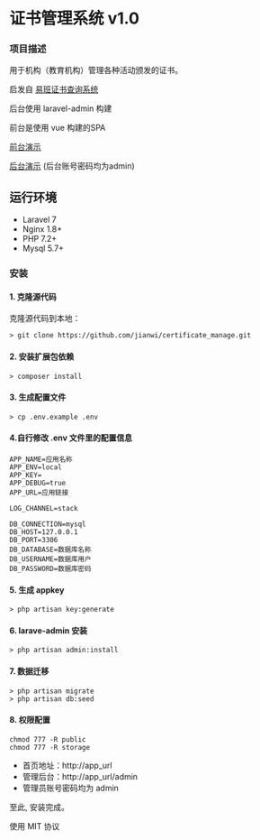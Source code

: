 # 证书管理系统 v1.0

### 项目描述

用于机构（教育机构）管理各种活动颁发的证书。

启发自 [易班证书查询系统](http://www.yiban.cn/Renzheng/showJzList#/) 

后台使用 laravel-admin 构建

前台是使用 vue 构建的SPA

[前台演示](https://zs.e23.ink)

[后台演示](https://zs.e23.ink/admin)  (后台账号密码均为admin)

## 运行环境

- Laravel 7
- Nginx 1.8+
- PHP 7.2+
- Mysql 5.7+

### 安装

#### 1. 克隆源代码

克隆源代码到本地：

    > git clone https://github.com/jianwi/certificate_manage.git

#### 2. 安装扩展包依赖

    > composer install

#### 3. 生成配置文件

    > cp .env.example .env

#### 4.自行修改 .env 文件里的配置信息

```
APP_NAME=应用名称
APP_ENV=local
APP_KEY=
APP_DEBUG=true
APP_URL=应用链接

LOG_CHANNEL=stack

DB_CONNECTION=mysql
DB_HOST=127.0.0.1
DB_PORT=3306
DB_DATABASE=数据库名称
DB_USERNAME=数据库用户
DB_PASSWORD=数据库密码
```

#### 5. 生成 appkey

```
> php artisan key:generate
```

#### 6. larave-admin 安装

```
> php artisan admin:install
```

#### 7. 数据迁移

```
> php artisan migrate
> php artisan db:seed
```

#### 8. 权限配置

```
chmod 777 -R public 
chmod 777 -R storage
```


* 首页地址：http://app_url
* 管理后台：http://app_url/admin
* 管理员账号密码均为 admin 

至此, 安装完成。

使用 MIT 协议
